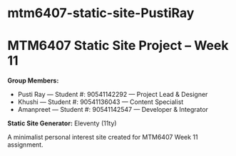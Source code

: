 # mtm6407-static-site-PustiRay

# MTM6407 Static Site Project – Week 11

**Group Members:**
- Pusti Ray — Student #: 90541142292 — Project Lead & Designer  
- Khushi — Student #: 90541136043 — Content Specialist  
- Amanpreet — Student #: 90541142547 — Developer & Integrator  

**Static Site Generator:** Eleventy (11ty)

A minimalist personal interest site created for MTM6407 Week 11 assignment.
